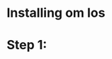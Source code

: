 
<html>
  <h1>Installing om Ios</h1>
  <h1>Step 1:</h1>
  <img source="./documentation/images_ios/step2.png"/>
</html>
